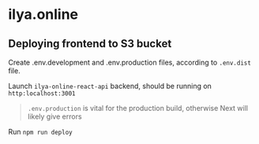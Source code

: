 # ilya.online

## Deploying frontend to S3 bucket
Create .env.development and .env.production files, according to `.env.dist` file.

Launch `ilya-online-react-api` backend, should be running on `http:localhost:3001`

> `.env.production` is vital for the production build, otherwise Next will likely give errors 

Run `npm run deploy`
